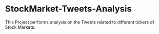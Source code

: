 # StockMarket-Tweets-Analysis
This Project performs analysis on the Tweets related to different tickers of Stock Markets.
